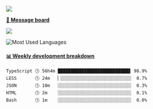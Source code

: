 [![](https://count.getloli.com/get/@SmaIIstars.github.readme)](https://count.getloli.com/)


[**💬 Message board**](https://chat.getloli.com/room/@SmaIIstars.github)

[![](https://chat.getloli.com/room/@SmaIIstars.github/svg?width=600&height=100&limit=20&theme=light&fontSize=14)](https://chat.getloli.com/room/@SmaIIstars.github)


![Most Used Languages](https://github-readme-stats.vercel.app/api/top-langs/?username=SmaIIstars&theme=dark&layout=compact)

<!-- waka-box start -->
#### <a href="https://gist.github.com/e31f5e1b7a15ee54e2fc8fca68aa5e2b" target="_blank">📊 Weekly development breakdown</a>
```text
TypeScript 🕓 56h4m ███████████████████████████▋ 98.9%
LESS       🕓 24m   ▏░░░░░░░░░░░░░░░░░░░░░░░░░░░  0.7%
JSON       🕓 10m   ░░░░░░░░░░░░░░░░░░░░░░░░░░░░  0.3%
HTML       🕓 2m    ░░░░░░░░░░░░░░░░░░░░░░░░░░░░  0.1%
Bash       🕓 1m    ░░░░░░░░░░░░░░░░░░░░░░░░░░░░  0.0%
```
<!-- Powered by https://github.com/YouEclipse/waka-box-go . -->
<!-- waka-box end -->
